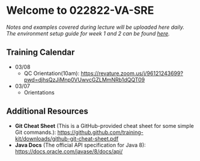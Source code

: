 # Welcome to 022822-VA-SRE

*Notes and examples covered during lecture will be uploaded here daily.  
The environment setup guide for week 1 and 2 can be found [here](https://github.com/022822-VA-SRE/notes/blob/main/setup/env_guide.md).*

## Training Calendar

* 03/08
    * QC Orientation(10am): https://revature.zoom.us/j/96121243699?pwd=djhsQzJiMnp0VUwvcGZLMmNRb1dQQT09
* 03/07
    * Orientations

## Additional Resources

*  **Git Cheat Sheet** (This is a GitHub-provided cheat sheet for some simple Git commands.): https://github.github.com/training-kit/downloads/github-git-cheat-sheet.pdf
*  **Java Docs** (The official API specification for Java 8): https://docs.oracle.com/javase/8/docs/api/
